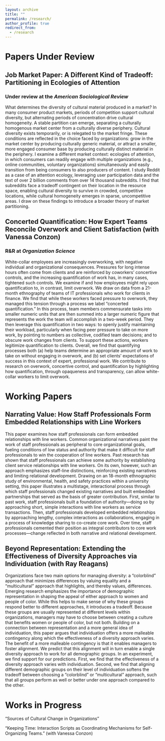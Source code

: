 ```yaml
---
layout: archive
title: ""
permalink: /research/
author_profile: true
redirect_from:
  - /research
---
```


# Papers Under Review

## Job Market Paper: A Different Kind of Tradeoff: Partitioning in Ecologies of Attention

### Under review at the *American Sociological Review*

What determines the diversity of cultural material produced in a market? In many
consumer product markets, periods of competition support cultural diversity, but alternating periods of concentration drive cultural homogeneity. A stable partition can emerge, separating a culturally homogenous market center from a culturally diverse periphery. Cultural diversity exists temporarily, or is relegated to the market fringe. These conditions are reflected in the choice faced by organizations: grow in the market center by producing culturally generic material, or attract a smaller, more engaged consumer base by producing culturally distinct material in the periphery. I
examine a different market context: ecologies of attention, in which consumers can readily engage with multiple organizations (e.g., online communities, voluntary organizations) simultaneously and easily transition from being consumers to also producers of content. I study Reddit as a case of an attention ecology, leveraging user participation data and the text of over 2 billion comments from over 14 thousand subreddits. I find that subreddits face a tradeoff contingent on their location in the resource space, enabling cultural diversity to survive in crowded, competitive locations, while cultural homogeneity emerges in sparse, uncompetitive areas. I draw on these findings to introduce
a broader theory of market partitioning.

## Concerted Quantification: How Expert Teams Reconcile Overwork and Client Satisfaction (with Vanessa Conzon)

### R&R at *Organization Science*

White-collar employees are increasingly overworking, with negative individual and organizational consequences. Pressures for long intense hours often come from clients and are reinforced by coworkers’ concertive controls, and the increasing quantification of work has, in many cases, tightened such controls. We examine if and how employees might rely upon quantification to, in contrast, limit overwork. We draw on data from a 21-month ethnography of teams of IT professionals who work for clients in finance. We find that while these workers faced pressure to overwork, they managed this tension through a process we label “concerted quantification.” In this process, team members commensurate tasks into smaller numeric units that are then summed into a larger numeric figure that represents the work the team will accomplish in a two-week period. They then leverage this quantification in two ways: to openly justify maintaining their workload, particularly when facing peer pressure to take on more work, by pointing to numbers as collective, codified team decisions; and to obscure work changes from clients. To support these actions, workers legitimize quantification to clients. Overall, we find that quantifying processes both (a) help teams determine an appropriate amount of work to take on without engaging in overwork, and (b) set clients’ expectations of success in this context of expert, professional work. We contribute to research on overwork, concertive control, and quantification by highlighting how quantification, through opaqueness and transparency, can allow white-collar workers to limit overwork.

# Working Papers

## Narrating Value: How Staff Professionals Form Embedded Relationships with Line Workers

This paper examines how staff professionals can form embedded relationships with line workers. Common organizational narratives paint the work of staff professionals as peripheral to core organizational goals, fueling conditions of low status and authority that make it difficult for staff professionals to win the cooperation of line workers. Past research has shown that staff professionals can achieve some authority by establishing client service relationships with line workers. On its own, however, such an approach emphasizes staff-line distinctions, reinforcing existing narratives and limiting relational development. Drawing on an 18-month ethnographic study of environmental, health, and safety practices within a university setting, this paper illustrates a multistage, interactional process through which staff professionals changed existing narratives and built embedded partnerships that served as the basis of greater contribution. First, similar to past work, staff professionals built a foundation of authority—doing so by approaching short, simple interactions with line workers as service transactions. Then, staff professionals developed embedded relationships by approaching lengthy, complex interactions as collaborations, engaging in a process of knowledge sharing to co-create core work. Over time, staff professionals cemented their position as integral contributors to core work processes—change reflected in both narrative and relational development.

## Beyond Representation: Extending the Effectiveness of Diversity Approaches via Individuation (with Ray Reagans)

Organizations face two main options for managing diversity: a “colorblind” approach that minimizes differences by valuing equality and a “multicultural” approach that highlights, and thereby values, differences. Emerging research emphasizes the importance of demographic representation in shaping the appeal of either approach to women and people of color. While this helps to make sense of why these groups respond better to different approaches, it introduces a tradeoff. Because these groups are usually represented at different levels within organizations, managers may have to choose between creating a culture that benefits women or people of color, but not both. Building on a connection between representation and a more general idea of individuation, this paper argues that individuation offers a more malleable contingency along which the effectiveness of a diversity approach varies. The benefit of a more malleable contingency is that it enables managers to foster alignment. We predict that this alignment will in turn enable a single diversity approach to work for all demographic groups. In an experiment, we find support for our predictions. First, we find that the effectiveness of a diversity approach varies with individuation. Second, we find that aligning different demographic groups on their level of individuation softens the tradeoff between choosing a “colorblind” or “multicultural” approach, such that all groups perform as well or better under one approach compared to the other.

# Works in Progress

“Sources of Cultural Change in Organizations”

“Keeping Time: Interaction Scripts as Coordinating Mechanisms for Self-Organizing Teams.” (with
Vanessa Conzon)








